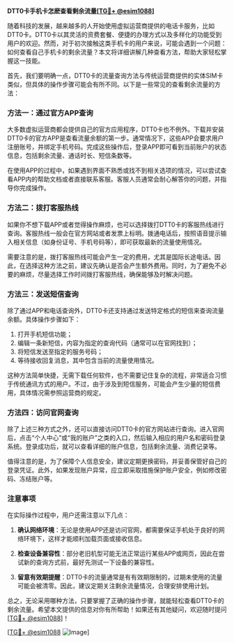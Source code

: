 **DTT0卡手机卡怎麽查看剩余流量[[TG💪+ @esim1088](https://t.me/s/esim1088)]**

随着科技的发展，越来越多的人开始使用虚拟运营商提供的电话卡服务，比如DTT0卡。DTT0卡以其灵活的资费套餐、便捷的办理方式以及多样化的功能受到用户的欢迎。然而，对于初次接触这类手机卡的用户来说，可能会遇到一个问题：如何查看自己手机卡的剩余流量？本文将详细讲解几种查看方法，帮助大家轻松掌握这一技能。

首先，我们要明确一点，DTT0卡的流量查询方法与传统运营商提供的实体SIM卡类似，但具体的操作步骤可能会有所不同。以下是一些常见的查看剩余流量的方法：

### 方法一：通过官方APP查询

大多数虚拟运营商都会提供自己的官方应用程序，DTT0卡也不例外。下载并安装DTT0卡的官方APP是查看流量余额的第一步。通常情况下，这些APP会要求用户注册账号，并绑定手机号码。完成这些操作后，登录APP即可看到当前账户的状态信息，包括剩余流量、通话时长、短信条数等。

在使用APP的过程中，如果遇到界面不熟悉或找不到相关选项的情况，可以尝试查看APP内的帮助文档或者直接联系客服。客服人员通常会耐心解答你的问题，并指导你完成操作。

### 方法二：拨打客服热线

如果你不想下载APP或者觉得操作麻烦，也可以选择拨打DTT0卡的客服热线进行查询。客服热线一般会在官方网站或者发票上标明。拨通电话后，按照语音提示输入相关信息（如身份证号、手机号码等），即可获取最新的流量使用情况。

需要注意的是，拨打客服热线可能会产生一定的费用，尤其是国际长途电话。因此，在选择这种方法之前，建议先确认是否会产生额外费用。同时，为了避免不必要的麻烦，尽量选择工作时间拨打客服热线，确保能够及时解决问题。

### 方法三：发送短信查询

除了通过APP和电话查询外，DTT0卡还支持通过发送特定格式的短信来查询流量余额。具体操作步骤如下：

1. 打开手机短信功能；
2. 编辑一条新短信，内容为指定的查询代码（通常可以在官网找到）；
3. 将短信发送至指定的服务号码；
4. 等待接收回复消息，其中包含当前的流量使用情况。

这种方法简单快捷，无需下载任何软件，也不需要记住复杂的流程，非常适合习惯于传统通讯方式的用户。不过，由于涉及到短信服务，可能会产生少量的短信费用，具体情况需参照运营商的规定。

### 方法四：访问官网查询

除了上述三种方式之外，还可以直接访问DTT0卡的官方网站进行查询。进入官网后，点击“个人中心”或“我的账户”之类的入口，然后输入相应的用户名和密码登录系统。登录成功后，就可以查看详细的账户信息，包括剩余流量、消费记录等。

值得注意的是，为了保障个人信息安全，建议定期更换密码，并妥善保管好自己的登录凭证。此外，如果发现账户异常，应立即采取措施保护账户安全，例如修改密码、冻结账户等。

### 注意事项

在实际操作过程中，用户还需注意以下几点：

1. **确认网络环境**：无论是使用APP还是访问官网，都需要保证手机处于良好的网络环境下，这样才能顺利加载页面或接收信息。
   
2. **检查设备兼容性**：部分老旧机型可能无法正常运行某些APP或网页，因此在尝试新的查询方式前，最好先测试一下设备的兼容性。
   
3. **留意有效期提醒**：DTT0卡的流量通常是有有效期限制的，过期未使用的流量可能会被清零。因此，建议定期关注剩余流量情况，合理安排使用计划。

总之，无论采用哪种方法，只要掌握了正确的操作步骤，就能轻松查看DTT0卡的剩余流量。希望本文提供的信息对你有所帮助！如果还有其他疑问，欢迎随时提问[[TG💪+ @esim1088](https://t.me/s/esim1088)]！

[[TG💪+ @esim1088](https://t.me/s/esim1088) ![Image](https://i.postimg.cc/4NQfJmqS/Snipaste-2025-05-13-00-14-12.png)]